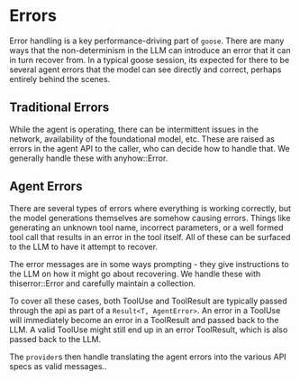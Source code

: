 # Errors

Error handling is a key performance-driving part of `goose`. There are many ways that the non-determinism
in the LLM can introduce an error that it can in turn recover from. In a typical goose session, its expected for there
to be several agent errors that the model can see directly and correct, perhaps entirely behind the scenes.

## Traditional Errors

While the agent is operating, there can be intermittent issues in the network, availability of the
foundational model, etc. These are raised as errors in the agent API to the caller, who can decide
how to handle that. We generally handle these with anyhow::Error. 

## Agent Errors

There are several types of errors where everything is working correctly, but the model generations
themselves are somehow causing errors. Things like generating an unknown tool name, incorrect parameters, 
or a well formed tool call that results in an error in the tool itself. All of these can be surfaced to
the LLM to have it attempt to recover. 

The error messages are in some ways prompting - they give instructions to the LLM on how it might go
about recovering. We handle these with thiserror::Error and carefully maintain a collection.

To cover all these cases, both ToolUse and ToolResult are typically passed through the api as part of a
`Result<T, AgentError>`. An error in a ToolUse will immediately become an error in a ToolResult and
passed back to the LLM. A valid ToolUse might still end up in an error ToolResult, which is also passed
back to the LLM. 

The `provider`s then handle translating the agent errors into the various API specs as
valid messages..
